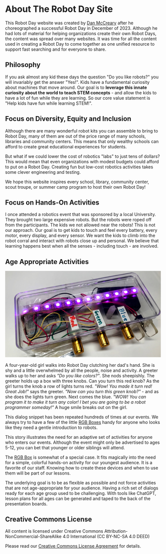 # About The Robot Day Site

This Robot Day website was created by [Dan McCreary](https://www.linkedin.com/in/danmccreary/) after he choreographed a successful Robot Day in December of 2023.  Although he had lots of material for helping organizations create their own Robot Days, the content was spread over many websites.  It was time for all the content
used in creating a Robot Day to come together as one unified resource to support
fast searching and for everyone to share.

## Philosophy

If you ask almost any kid these days the question "Do you like robots?" you will invariably get the answer "Yes!".  Kids have a fundamental curiosity about
machines that move around.  Our goal is to **leverage this innate curiosity about the world to teach STEM concepts** - and allow the kids to have a lot of fun while they are learning.  So our core value statement is "Help kids have fun while learning STEM!".

## Focus on Diversity, Equity and Inclusion

Although there are many wonderful robot kits you can assemble to bring to Robot Day, many of them are out of the price range of many schools, libraries and community centers.  This means that only wealthy schools can afford to
create great educational experiences for students.

But what if we could lower the cost of robotics "labs" to just tens of dollars?  This would mean that even organizations with modest budgets could afford to put on a Robot Day.  Creating fun but low-cost robotics activities takes some clever engineering and testing.

We hope this website inspires every school, library, community center, scout troupe, or summer camp program to host their own Robot Day!

## Focus on Hands-On Activities

I once attended a robotics event that was sponsored by a local University.  They brought two large expensive robots.  But the robots were roped off from the participants. The kids we not allowed near the robots!  This is not our approach.  Our goal is to get kids to touch and feel every battery, every motor, every display, and every sensor.  We want the kids to climb into the robot corral and interact with robots close up and personal.  We believe that learning happens best when all the senses - including touch - are involved.

## Age Appropriate Activities

![](./img/rgb-box.jpg)

A four-year-old girl walks into Robot Day clutching her dad's hand.  She is shy and a little overwhelmed by all the people, noise and activity.  A greeter walks up to her and asks *"Do you like colors?"*.  She nods sheepishly.  The greeter holds up a box with three knobs.  Can you turn this red knob?  As the girl turns the knob a row of lights turns red.  *"Wow!  You made it turn red!  Great Job!"* says the greeter.  *"Now can you turn this green knob?"* - and as she does the lights turn green.  Next comes the blue.  *"WOW! You can program it to make it turn any color!  I bet you are going to be a robot programmer someday!"*
A huge smile breaks out on the girl.

This dialog snippet has been repeated hundreds of times at our events.  We always try to have a few of the little [RGB Boxes](./activities/rgb-box.md) handy for anyone who looks like they need a gentle introduction to robots.

This story illustrates the need for an adaptive set of activities for anyone who enters our events.  Although the event might only be advertised to ages 5-12, you can bet that younger or older siblings will attend.

The [RGB Box](./activities/rgb-box.md) is somewhat of a special case.  It fits magically into the need for a simple, colorful hands-on activity for our youngest audience.  It is a favorite of our staff. Knowing how to create these devices and when to use them will be part of our lessons.

The underlying goal is to be as flexible as possible and not force activities that are not age-appropriate for your audience.  Having a rich set of dialogs ready for each age group used to be challenging.  With tools like ChatGPT, lesson plans for all ages can be generated and taped to the back of the presentation boards.

## Creative Commons License

All content is licensed under Creative Commons Attribution-NonCommercial-ShareAlike 4.0 International (CC BY-NC-SA 4.0 DEED)

Please read our [Creative Commons License Agreement](./license.md) for details.
